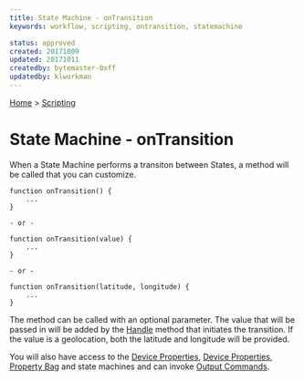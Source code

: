 ```yaml
---
title: State Machine - onTransition 
keywords: workflow, scripting, ontransition, statemachine

status: approved
created: 20171009
updated: 20171011
createdby: bytemaster-0xff
updatedby: klworkman
---
```

[Home](../Index.md) > [Scripting](Index.md)

# State Machine - onTransition

When a State Machine performs a transiton between States, a method will be called that you can customize.

```
function onTransition() {
    ...
}

- or -

function onTransition(value) {
    ...
}

- or -

function onTransition(latitude, longitude) {
    ...
}
```

The method can be called with an optional parameter.  The value that will be passed in will be added by the [Handle](StateMachineSendEvent.md) method that initiates 
the transition.  If the value is a geolocation, both the latitude and longitude will be provided.

You will also have access to the [Device Properties](WorkingWithAttributes.md), [Device Properties](WorkingWithProperties.md), [Property Bag](PropertyBag.md) and state machines and can invoke [Output Commands](https://github.com/LagoVista/docs/blob/master/Scripting/OutputCommandCreate.md). 
